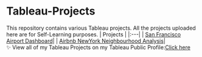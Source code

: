 # Tableau-Projects
This repository contains various Tableau projects. All the projects uploaded here are for Self-Learning purposes. 
| Projects | 
|:---|
| [San Francisco Airport Dashboard](https://public.tableau.com/app/profile/arvindjit.singh/viz/Dashboard-SanFranciscoAirportData/FinalDashboard)| 
| [Airbnb NewYork Neighbourhood Analysis](https://public.tableau.com/app/profile/arvindjit.singh/viz/Practice-AirbnbNewYorkdata-Dashboard/Dashboard1)| \
:sparkles: View all of my Tableau Projects on my Tableau Public Profile:[Click here](https://public.tableau.com/app/profile/arvindjit.singh/)
